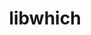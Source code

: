 ---
title: "libwhich"
layout: cache
categories: [package, develop-2024-05-12]
meta: {"versions": ["1.1.0"], "compilers": ["gcc@=11.4.0"], "oss": ["ubuntu22.04"], "platforms": ["linux"], "targets": ["x86_64_v3"], "stacks": ["e4s", "root", "tutorial"], "num_specs": 1, "num_specs_by_stack": {"e4s": 1, "tutorial": 1, "root": 1}}
spec_details: [{"hash": "xr5egtyyo7jwjsfdy5xanwa5aam6szw4", "compiler": "gcc@=11.4.0", "versions": ["1.1.0"], "os": "ubuntu22.04", "platform": "linux", "target": "x86_64_v3", "variants": ["build_system=generic"], "stacks": ["e4s", "tutorial", "root"], "size": "-", "tarball": "https://binaries.spack.io/releases/develop-2024-05-12/build_cache/linux-ubuntu22.04-x86_64_v3/gcc-11.4.0/libwhich-1.1.0/linux-ubuntu22.04-x86_64_v3-gcc-11.4.0-libwhich-1.1.0-xr5egtyyo7jwjsfdy5xanwa5aam6szw4.spack"}]
---